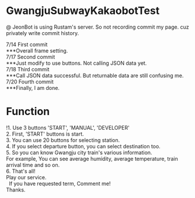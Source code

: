 # GwangjuSubwayKakaobotTest
@ JeonBot is using Rustam's server. So not recording commit my page. cuz privately write commit history.

7/14 First commit\
***Overall frame setting.\
7/17 Second commit\
***Just modify to use buttons. Not calling JSON data yet.\
7/18 Third commit\
***Call JSON data successful. But returnable data are still confusing me.
7/20 Fourth commit\
***Finally, I am done.

# Function
  !1. Use 3 buttons 'START', 'MANUAL', 'DEVELOPER'\
  2. First, 'START' buttons is start.\
  3. You can use 20 buttons for selecting station.\
  4. If you select departure button, you can select destination too.\
  5. So you can know Gwangju city train's various information.\
     For example, You can see average humidity, average temperature, train arrival time and so on.\
  6. That's all!\
     Play our service.\
     If you have requested term, Comment me!\
     Thanks.
